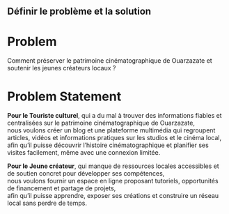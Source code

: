 ## Définir le problème et la solution

# Problem 

Comment préserver le patrimoine cinématographique de Ouarzazate et soutenir les jeunes créateurs locaux ?

# Problem Statement

**Pour le Touriste culturel**, qui a du mal à trouver des informations fiables et centralisées sur le patrimoine cinématographique de Ouarzazate,  
nous voulons créer un blog et une plateforme multimédia qui regroupent articles, vidéos et informations pratiques sur les studios et le cinéma local,  
afin qu’il puisse découvrir l’histoire cinématographique et planifier ses visites facilement, même avec une connexion limitée.

**Pour le Jeune créateur**, qui manque de ressources locales accessibles et de soutien concret pour développer ses compétences,  
nous voulons fournir un espace en ligne proposant tutoriels, opportunités de financement et partage de projets,  
afin qu’il puisse apprendre, exposer ses créations et construire un réseau local sans perdre de temps.
